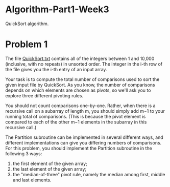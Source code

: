 # Algorithm-Part1-Week3
QuickSort algorithm.

# Problem 1
The file [QuickSort.txt](https://github.com/YuxingLiu/Algorithms-Coursera/blob/master/Part1-Week3/QuickSort.txt) contains all of the integers between 1 and 10,000 (inclusive, with no repeats) in unsorted order. The integer in the i-th row of the file gives you the i-th entry of an input array.

Your task is to compute the total number of comparisons used to sort the given input file by QuickSort. As you know, the number of comparisons depends on which elements are chosen as pivots, so we'll ask you to explore three different pivoting rules.

You should not count comparisons one-by-one. Rather, when there is a recursive call on a subarray of length m, you should simply add m−1 to your running total of comparisons. (This is because the pivot element is compared to each of the other m−1 elements in the subarray in this recursive call.)

The Partition subroutine can be implemented in several different ways, and different implementations can give you differing numbers of comparisons. For this problem, you should implement the Partition subroutine in the following 3 ways:

1. the first element of the given array;
2. the last element of the given array;
3. the "median-of-three" pivot rule, namely the median among first, middle and last elements.
